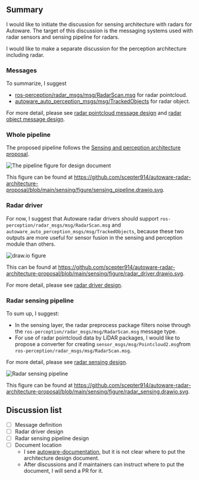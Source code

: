 ## Summary

I would like to initiate the discussion for sensing architecture with radars for Autoware.
The target of this discussion is the messaging systems used with radar sensors and sensing pipeline for radars.

I would like to make a separate discussion for the perception architecture including radar.

### Messages

To summarize, I suggest

- [ros-perception/radar_msgs/msg/RadarScan.msg](https://github.com/ros-perception/radar_msgs/blob/ros2/msg/RadarScan.msg) for radar pointcloud.
- [autoware_auto_perception_msgs/msg/TrackedObjects](https://gitlab.com/autowarefoundation/autoware.auto/autoware_auto_msgs/-/blob/master/autoware_auto_perception_msgs/msg/TrackedObjects.idl) for radar object.

For more detail, please see [radar pointcloud message design](https://github.com/scepter914/autoware-radar-architecture-proposal/blob/main/sensing/radar_pointcloud_message_design.md) and [radar object message design](https://github.com/scepter914/autoware-radar-architecture-proposal/blob/main/perception/radar_object_message_design.md).

### Whole pipeline

The proposed pipeline follows the [Sensing and perception architecture proposal](https://github.com/autowarefoundation/autoware/discussions/3).

![The pipeline figure for design document](https://raw.githubusercontent.com/scepter914/autoware-radar-architecture-proposal/main/sensing/figure/sensing_pipeline.drawio.svg)

This figure can be found at <https://github.com/scepter914/autoware-radar-architecture-proposal/blob/main/sensing/figure/sensing_pipeline.drawio.svg>.

### Radar driver

For now, I suggest that Autoware radar drivers should support `ros-perception/radar_msgs/msg/RadarScan.msg` and `autoware_auto_perception_msgs/msg/TrackedObjects`, because these two outputs are more useful for sensor fusion in the sensing and perception module than others.

![draw.io figure](https://raw.githubusercontent.com/scepter914/autoware-radar-architecture-proposal/main/sensing/figure/radar_driver.drawio.svg)

This can be found at <https://github.com/scepter914/autoware-radar-architecture-proposal/blob/main/sensing/figure/radar_driver.drawio.svg>.

For more detail, please see [radar driver design](https://github.com/scepter914/autoware-radar-architecture-proposal/blob/main/sensing/radar_driver_design.md).

### Radar sensing pipeline

To sum up, I suggest:

- In the sensing layer, the radar preprocess package filters noise through the `ros-perception/radar_msgs/msg/RadarScan.msg` message type.
- For use of radar pointcloud data by LiDAR packages, I would like to propose a converter for creating `sensor_msgs/msg/Pointcloud2.msg`from `ros-perception/radar_msgs/msg/RadarScan.msg`.

For more detail, please see [radar sensing design](https://github.com/scepter914/autoware-radar-architecture-proposal/blob/main/sensing/radar_sensing_design.md).

![Radar sensing pipeline](https://raw.githubusercontent.com/scepter914/autoware-radar-architecture-proposal/main/sensing/figure/radar_sensing.drawio.svg)

This figure can be found at <https://github.com/scepter914/autoware-radar-architecture-proposal/blob/main/sensing/figure/radar_sensing.drawio.svg>.

## Discussion list

- [ ] Message definition
- [ ] Radar driver design
- [ ] Radar sensing pipeline design
- [ ] Document location
  - I see [autoware-documentation](https://github.com/autowarefoundation/autoware-documentation/), but it is not clear where to put the architecture design document.
  - After discussions and if maintainers can instruct where to put the document, I will send a PR for it.
